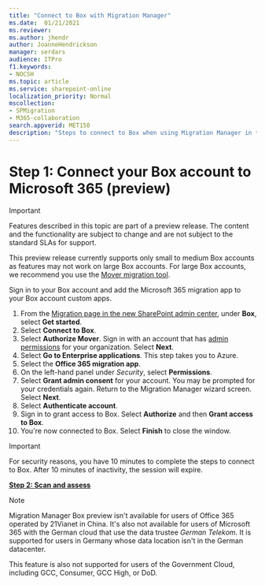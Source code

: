 ```yaml
---
title: "Connect to Box with Migration Manager"
ms.date:  01/21/2021
ms.reviewer: 
ms.author: jhendr
author: JoanneHendrickson
manager: serdars
audience: ITPro
f1.keywords:
- NOCSH
ms.topic: article
ms.service: sharepoint-online
localization_priority: Normal
mscollection:
- SPMigration
- M365-collaboration
search.appverid: MET150
description: "Steps to connect to Box when using Migration Manager in the SharePoint Admin center."
---
```


# Step 1:  Connect your Box account to Microsoft 365 (preview)

>[!Important]
> Features described in this topic are part of a preview release. The content and the functionality are subject to change and are not subject to the standard SLAs for support.
>
>This preview release currently supports only small to medium Box accounts as features may not work on large Box accounts. For large Box accounts, we recommend you use the [Mover migration tool](https://Mover.io).

Sign in to your Box account and add the Microsoft 365 migration app to your Box account custom apps. 

1. From the [Migration page in the new SharePoint admin center](https://admin.microsoft.com/sharepoint?page=migrationCenter&modern), under **Box**, select **Get started**.
2. Select **Connect to Box**. 
3. Select **Authorize Mover**. Sign in with an account that has [admin permissions](/sharepoint/sharepoint-admin-role) for your organization. Select **Next**.
4. Select **Go to Enterprise applications**. This step takes you to Azure.
5. Select the **Office 365 migration app**.
6. On the left-hand panel under *Security*, select **Permissions**.
7. Select **Grant admin consent** for your account. You may be prompted for your credentials again. Return to the Migration Manager wizard screen.  Select **Next**.
8. Select **Authenticate account**. 
9. Sign in to grant access to Box. Select **Authorize** and then **Grant access to Box**.
10. You're now connected to Box. Select **Finish** to close the window.

>[!Important]
>For security reasons, you have 10 minutes to complete the steps to connect to Box. After 10 minutes of inactivity, the session will expire.

[**Step 2: Scan and assess**](mm-box-step2-scan-assess.md)


>[!NOTE]
>Migration Manager Box preview isn't available for users of Office 365 operated by 21Vianet in China. It's also not available for users of Microsoft 365 with the German cloud that use the data trustee *German Telekom*. It is supported for users in Germany whose data location isn't in the German datacenter.
>
> This feature is also not supported for users of the Government Cloud, including GCC, Consumer, GCC High, or DoD.